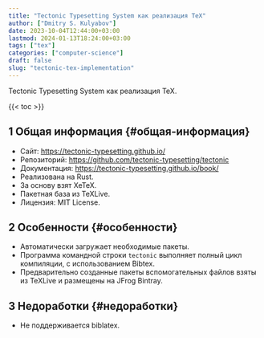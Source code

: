 ```yaml
---
title: "Tectonic Typesetting System как реализация TeX"
author: ["Dmitry S. Kulyabov"]
date: 2023-10-04T12:44:00+03:00
lastmod: 2024-01-13T18:24:00+03:00
tags: ["tex"]
categories: ["computer-science"]
draft: false
slug: "tectonic-tex-implementation"
---
```


Tectonic Typesetting System как реализация TeX.

<!--more-->

{{< toc >}}


## <span class="section-num">1</span> Общая информация {#общая-информация}

-   Сайт: <https://tectonic-typesetting.github.io/>
-   Репозиторий: <https://github.com/tectonic-typesetting/tectonic>
-   Документация: <https://tectonic-typesetting.github.io/book/>
-   Реализована на Rust.
-   За основу взят XeTeX.
-   Пакетная база из TeXLive.
-   Лицензия: MIT License.


## <span class="section-num">2</span> Особенности {#особенности}

-   Автоматически загружает необходимые пакеты.
-   Программа командной строки `tectonic` выполняет полный цикл компиляции, с использованием Bibtex.
-   Предварительно созданные пакеты вспомогательных файлов взяты из TeXLive и размещены на JFrog Bintray.


## <span class="section-num">3</span> Недоработки {#недоработки}

-   Не поддерживается biblatex.
